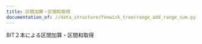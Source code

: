 ```yaml
---
title: 区間加算・区間和取得
documentation_of: //data_structure/fenwick_tree/range_add_range_sum.py
---
```


BIT２本による区間加算・区間和取得